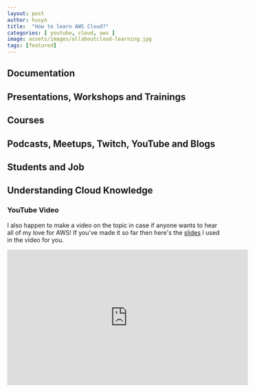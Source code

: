 ```yaml
---
layout: post
author: husyn
title:  "How to learn AWS Cloud?"
categories: [ youtube, cloud, aws ]
image: assets/images/allaboutcloud-learning.jpg
tags: [featured]
---
```


## Documentation


## Presentations, Workshops and Trainings


## Courses


## Podcasts, Meetups, Twitch, YouTube and Blogs


## Students and Job


## Understanding Cloud Knowledge


### YouTube Video

I also happen to make a video on the topic in case if anyone wants to hear all of my love for AWS! If you've made it so far then here's the [slides][slides] I used in the video for you.

<iframe width="560" height="315" src="https://www.youtube.com/embed/pHrGrwbQKU8" frameborder="0" allow="accelerometer; autoplay; clipboard-write; encrypted-media; gyroscope; picture-in-picture" allowfullscreen></iframe>

[aws-documentation]: https://aws.amazon.com/
[aws-workshops]: https://workshops.aws/
[aws-training]: https://www.aws.training/
[acloudguru]: https://acloudguru.com/
[podcast-aws-public]: https://soundcloud.com/user-400554634-327246271
[podcast-tech-chat]: https://soundcloud.com/user-684142981
[aws-user-groups]: https://aws.amazon.com/developer/community/usergroups/
[aws-youtube-channel]: https://www.youtube.com/user/AmazonWebServices
[aws-twitch]: https://www.twitch.tv/aws/videos
[devaxconnect]: https://www.twitch.tv/devaxconnect/videos
[slides]: https://husyn.dev/assets/pdf/AllAboutCloud-Learning.pdf